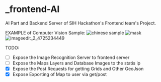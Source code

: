 # _frontend-AI
AI Part and Backend Server of SIH Hackathon's Frontend team's Project.

EXAMPLE of Computer Vision Sample:
![chinese sample](https://user-images.githubusercontent.com/23381512/89102846-8b5c0500-d42a-11ea-9e05-b234663961c8.jpg)
![mask](https://user-images.githubusercontent.com/23381512/89102848-8d25c880-d42a-11ea-944d-badb259a4d55.jpg)
![imageedit_2_4725234449](https://user-images.githubusercontent.com/23381512/89102983-d7f41000-d42b-11ea-8225-20b4527e6c02.gif)


TODO: 
- [ ] Expose the Image Recognition Server to frontend server 
- [ ] Expose the Maps Layers and Database Images to the statis ip 
- [X] Expose the Post Requests for getting Grids and Other GeoJson
- [X] Expose Exporting of Map to user via get/post